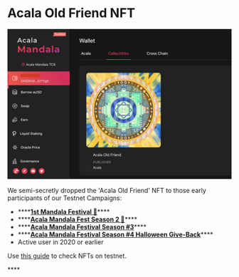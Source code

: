 # Acala Old Friend NFT

![](../../.gitbook/assets/screen-shot-2021-04-18-at-10.58.36-am.png)

We semi-secretly dropped the 'Acala Old Friend' NFT to those early participants of our Testnet Campaigns:

* \*\*\*\*[**1st Mandala Festival 🎉**](https://medium.com/acalanetwork/mandala-festival-prize-drops-3ae68df0dfa6)\*\*\*\*
* \*\*\*\*[**Acala Mandala Fest Season 2 🎉**](https://medium.com/acalanetwork/acala-mandala-fest-season-2-prize-drops-81b649324310)\*\*\*\*
* \*\*\*\*[**Acala Mandala Festival Season \#3**](https://medium.com/acalanetwork/acala-mandala-festival-season-3-d0a6f155c154)\*\*\*\*
* \*\*\*\*[**Acala Mandala Festival Season \#4 Halloween Give-Back**](https://medium.com/acalanetwork/acala-mandala-festival-season-4-halloween-give-back-d9b073f1fecc)\*\*\*\*
* Active user in 2020 or earlier

Use [this guide](https://wiki.acala.network/misc/finding-tokens-and-nfts) to check NFTs on testnet. 

\*\*\*\*

